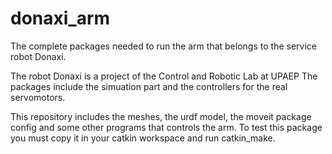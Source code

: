 # donaxi_arm
The complete packages needed to run the arm that belongs to the service robot Donaxi.

The robot Donaxi is a project of the Control and Robotic Lab at UPAEP
The packages include the simuation part and the controllers for the real servomotors.

This repository includes the meshes, the urdf model, the moveit package config and some
other programs that controls the arm.
To test this package you must copy it in your catkin workspace and run catkin_make.
